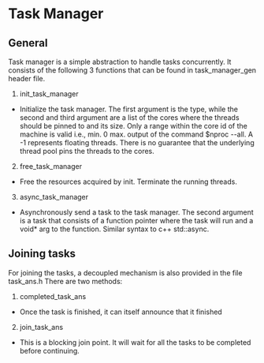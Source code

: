 Task Manager
=========================

General
-----------
Task manager is a simple abstraction to handle tasks concurrently.
It consists of the following 3 functions that can be found in
task\_manager\_gen header file.

1. init\_task\_manager
  * Initialize the task manager. The first argument is the type, while the
    second and third argument are a list of the cores where the threads
    should be pinned to and its size. Only a range within the core id of the
    machine is valid i.e., min. 0 max. output of the command \$nproc --all.
    A -1 represents floating threads. There is no guarantee that the
    underlying thread pool pins the threads to the cores.
2.  free\_task\_manager
  * Free the resources acquired by init. Terminate the running threads.
3.  async\_task\_manager
  * Asynchronously send a task to the task manager. The second argument is a
    task that consists of a function pointer where the task will run and a
    void* arg to the function. Similar syntax to c++ std::async.

Joining tasks
-----------

For joining the tasks, a decoupled mechanism is also provided in the file
task\_ans.h
There are two methods:
1. completed\_task\_ans
  * Once the task is finished, it can itself announce that it finished
2. join\_task\_ans
  * This is a blocking join point. It will wait for all the tasks to be
    completed before continuing.
